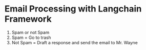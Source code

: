 # Email Processing with Langchain Framework
1. Spam or not Spam
2. Spam = Go to trash
3. Not Spam = Draft a response and send the email to Mr. Wayne
